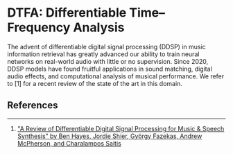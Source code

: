 # DTFA: Differentiable Time–Frequency Analysis

The advent of differentiable digital signal processing (DDSP) in music information retrieval has greatly advanced our ability to train neural networks on real-world audio with little or no supervision.
Since 2020, DDSP models have found fruitful applications in sound matching, digital audio effects, and computational analysis of musical performance.
We refer to [1] for a recent review of the state of the art in this domain.


## References
-------------
1. ["A Review of Differentiable Digital Signal Processing for Music \& Speech Synthesis" by Ben Hayes, Jordie Shier, György Fazekas, Andrew McPherson, and Charalampos Saitis](https://arxiv.org/abs/2308.15422)